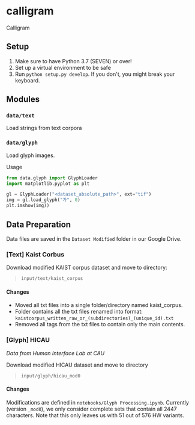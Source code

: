 # calligram
Calligram

## Setup

1. Make sure to have Python 3.7 (SEVEN) or over!
2. Set up a virtual environment to be safe
3. Run `python setup.py develop`. If you don't, you might break your keyboard.

## Modules

### `data/text`

Load strings from text corpora

### `data/glyph`

Load glyph images.

Usage
```python
from data.glyph import GlyphLoader
import matplotlib.pyplot as plt

gl = GlyphLoader("<dataset_absolute_path>", ext="tif")
img = gl.load_glyph("가", 0)
plt.imshow(img))
```

## Data Preparation

Data files are saved in the `Dataset Modified` folder in our Google Drive.

### [Text] Kaist Corbus

Download modified KAIST corpus dataset and move to directory:
> `input/text/kaist_corpus`  

#### Changes

* Moved all txt files into a single folder/directory named kaist_corpus.  
* Folder contains all the txt files renamed into format: `kaistcorpus_written_raw_or_(subdirectories)_(unique_id).txt`  
* Removed all tags from the txt files to contain only the main contents.  

### [Glyph] HICAU

*Data from Human Interface Lab at CAU*

Download modified HICAU dataset and move to directory
> `input/glyph/hicau_mod0`  

#### Changes 

Modifications are defined in `notebooks/Glyph Processing.ipynb`. Currently (version `_mod0`), we only consider
complete sets that contain all 2447 characters. Note that this only leaves us with 51 out of 576 HW variants.